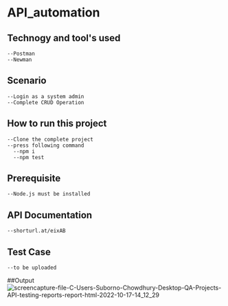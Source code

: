 # API_automation

## Technogy and tool's used
    --Postman
    --Newman

## Scenario
    --Login as a system admin
    --Complete CRUD Operation
    
## How to run this project
    --Clone the complete project
    --press following command
      --npm i
      --npm test
      
 ## Prerequisite
    --Node.js must be installed
    
 ## API Documentation
    --shorturl.at/eixAB
    
 ## Test Case
    --to be uploaded 
    
 ##Output
    ![screencapture-file-C-Users-Suborno-Chowdhury-Desktop-QA-Projects-API-testing-reports-report-html-2022-10-17-14_12_29](https://user-images.githubusercontent.com/44720321/196124308-c8259e3a-6386-47bd-b44e-36fd210d7fc6.png)
